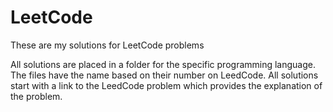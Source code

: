 # LeetCode
These are my solutions for LeetCode problems

All solutions are placed in a folder for the specific programming language. The files have the name based on their number on LeedCode. All solutions start with a link to the LeedCode problem which provides the explanation of the problem.